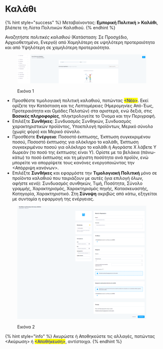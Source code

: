 # Καλάθι

{% hint style="success" %}
Μεταβαίνοντας: **Εμπορική Πολιτική > Καλάθι**, βλέπετε τη Λίστα Πολιτικών Καλαθιού.
{% endhint %}

Αναζητήστε _πολιτικές καλαθιού_ (Κατάσταση: Σε Προσχέδιο, Αρχειοθετημένο, Ενεργό) από Χαμηλότερη σε υψηλότερη προτεραιότητα και από Υψηλότερη σε χαμηλότερη προτεραιότητα.&#x20;

<figure><img src="../.gitbook/assets/ScreenHunter 538.png" alt=""><figcaption><p>Εικόνα 1</p></figcaption></figure>

* Προσθέστε τιμολογιακή πολιτική καλαθιού, πατώντας <mark style="color:blue;"><Νέο></mark>. Εκεί ορίζετε την Κατάσταση και τις Λεπτομέρειες (Ημερομηνίες Από-Έως, Προτεραιότητα και Ομάδες Πελατών) στα αριστερά, ενώ δεξιά, στις **Βασικές πληροφορίες**, πληκτρολογείτε το Όνομα και την Περιγραφή.
* Επιλέξτε **Συνθήκες**: Συνδυασμός Συνθηκών, Συνδυασμός χαρακτηριστικών προϊόντος, Υποεπιλογή προϊόντων, Μερικό σύνολο (χωρίς φόρο) και Μερικό σύνολο.
* Προσθέστε **Ενέργεια**: Ποσοστό έκπτωσης, Έκπτωση συγκεκριμένου ποσού, Ποσοστό έκπτωσης για ολόκληρο το καλάθι, Έκπτωση συγκεκριμένου ποσού για ολόκληρο το καλάθι ή Αγοράστε Χ λάβετε Υ δωρεάν (το ποσό της έκπτωσης είναι Υ). Ορίστε με τα βελάκια (πάνω-κάτω) το ποσό έκπτωσης και τη μέγιστη ποσότητα ανά προϊόν, ενώ μπορείτε να απορρίψετε τους κανόνες ενεργοποιώντας την <Απόρριψη κανόνων>.
* Επιλέξτε **Συνθήκες** και εφαρμόστε την **Τιμολογιακή Πολιτική** μόνο σε προϊόντα καλαθιού που ταιριάζουν με αυτές (για επιλογή όλων, αφήστε κενό): Συνδυασμός συνθηκών, Τιμή, Ποσότητα, Σύνολο γραμμής, Χαρακτηρισμός, Χαρακτηρισμός πηγής, Κατασκευαστής, Κατηγορία, Χαρακτηριστικό. Στη **Σύνοψη** ακριβώς από κάτω, εξηγείται με συντομία η εφαρμογή της ενέργειας.

<figure><img src="../.gitbook/assets/ScreenHunter 67 (1).png" alt=""><figcaption><p>Εικόνα 2</p></figcaption></figure>

{% hint style="info" %}
Ακυρώστε ή Αποθηκεύστε τις αλλαγές, πατώντας <Ακύρωση> ή <mark style="color:blue;"><Αποθήκευση></mark>, αντίστοιχα.
{% endhint %}
